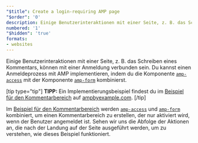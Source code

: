 ```yaml
---
"$title": Create a login-requiring AMP page
"$order": '0'
description: Einige Benutzerinteraktionen mit einer Seite, z. B. das Schreiben eines Kommentars, können mit einer Anmeldung verbunden sein. Du kannst einen Anmeldeprozess …
numbered: '1'
"$hidden": 'true'
formats:
- websites
---
```


Einige Benutzerinteraktionen mit einer Seite, z. B. das Schreiben eines Kommentars, können mit einer Anmeldung verbunden sein. Du kannst einen Anmeldeprozess mit AMP implementieren, indem du die Komponente [`amp-access`](../../../../documentation/components/reference/amp-access.md) mit der Komponente [`amp-form`](../../../../documentation/components/reference/amp-form.md) kombinierst.

[tip type="tip"] **TIPP:** Ein Implementierungsbeispiel findest du im [Beispiel für den Kommentarbereich](../../../../documentation/examples/documentation/Comment_Section.html) auf [ampbyexample.com](../../../../documentation/examples/index.html). [/tip]

Im [Beispiel für den Kommentarbereich](../../../../documentation/examples/documentation/Comment_Section.html) werden [`amp-access`](../../../../documentation/components/reference/amp-access.md) und [`amp-form`](../../../../documentation/components/reference/amp-form.md) kombiniert, um einen Kommentarbereich zu erstellen, der nur aktiviert wird, wenn der Benutzer angemeldet ist. Sehen wir uns die Abfolge der Aktionen an, die nach der Landung auf der Seite ausgeführt werden, um zu verstehen, wie dieses Beispiel funktioniert.
